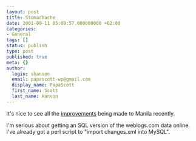 ```yaml
---
layout: post
title: Stomachache
date: 2001-09-11 05:09:57.000000000 +02:00
categories:
- General
tags: []
status: publish
type: post
published: true
meta: {}
author:
  login: shanson
  email: papascott-wp@gmail.com
  display_name: PapaScott
  first_name: Scott
  last_name: Hanson
---
```

<p>It's nice to see all the <a href="http://frontier.userland.com/news/2001/09/10">improvements</a> being made to Manila recently.</p>
<p>I'm serious about getting an SQL version of the weblogs.com data online. I've already got a perl script to "import changes.xml into MySQL".</p>
